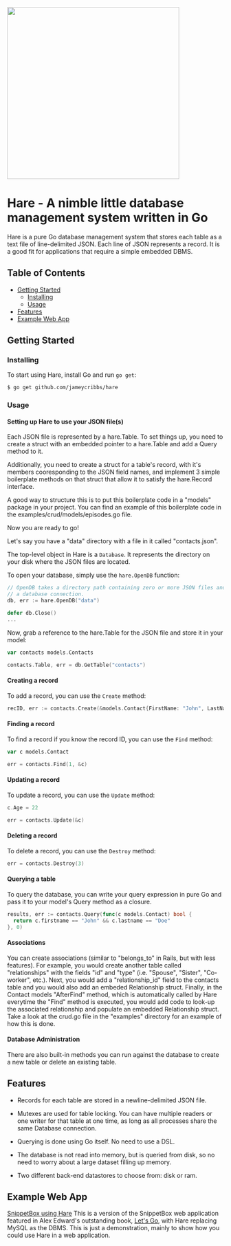 <img src="https://raw.githubusercontent.com/jameycribbs/hare/master/hare.jpg" width="400" />

Hare - A nimble little database management system written in Go
====

Hare is a pure Go database management system that stores each table as
a text file of line-delimited JSON.  Each line of JSON represents a 
record.  It is a good fit for applications that require a simple embedded DBMS.

## Table of Contents

- [Getting Started](#getting-started)
  - [Installing](#installing)
  - [Usage](#usage)
- [Features](#features)
- [Example Web App](#example-web-app)

## Getting Started

### Installing

To start using Hare, install Go and run `go get`:

```sh
$ go get github.com/jameycribbs/hare
```


### Usage

#### Setting up Hare to use your JSON file(s)

Each JSON file is represented by a hare.Table.  To set things up, you need to
create a struct with an embedded pointer to a hare.Table and add a Query method
to it.

Additionally, you need to create a struct for a table's record, with
it's members cooresponding to the JSON field names, and implement 3 simple
boilerplate methods on that struct that allow it to satisfy the hare.Record
interface.

A good way to structure this is to put this boilerplate code in a "models"
package in your project.  You can find an example of this boilerplate code in the
examples/crud/models/episodes.go file.

Now you are ready to go!

Let's say you have a "data" directory with a file in it called "contacts.json".

The top-level object in Hare is a `Database`. It represents the directory on
your disk where the JSON files are located.

To open your database, simply use the `hare.OpenDB` function:

```go
// OpenDB takes a directory path containing zero or more JSON files and returns
// a database connection.
db, err := hare.OpenDB("data")

defer db.Close()
...
```

Now, grab a reference to the hare.Table for the JSON file and store it in your
model:

```go
var contacts models.Contacts

contacts.Table, err = db.GetTable("contacts")
```


#### Creating a record

To add a record, you can use the `Create` method:

```go
recID, err := contacts.Create(&models.Contact{FirstName: "John", LastName: "Doe", Phone: "888-888-8888", Age: 21})
```


#### Finding a record

To find a record if you know the record ID, you can use the `Find` method:

```go
var c models.Contact

err = contacts.Find(1, &c)
```


#### Updating a record

To update a record, you can use the `Update` method:

```go
c.Age = 22

err = contacts.Update(&c)
```


#### Deleting a record

To delete a record, you can use the `Destroy` method:

```go
err = contacts.Destroy(3)
```


#### Querying a table

To query the database, you can write your query expression in pure Go and pass
it to your model's Query method as a closure.

```go
results, err := contacts.Query(func(c models.Contact) bool {
  return c.firstname == "John" && c.lastname == "Doe"
}, 0)
```


#### Associations

You can create associations (similar to "belongs_to" in Rails, but with less
features).  For example, you would create another table called "relationships" with
the fields "id" and "type" (i.e. "Spouse", "Sister", "Co-worker", etc.).  Next,
you would add a "relationship_id" field to the contacts table and you would also add
an embeded Relationship struct.  Finally, in the Contact models "AfterFind" method,
which is automatically called by Hare everytime the "Find" method is executed, you
would add code to look-up the associated relationship and populate an embedded
Relationship struct.  Take a look at the crud.go file in the "examples" directory
for an example of how this is done.


#### Database Administration

There are also built-in methods you can run against the database
to create a new table or delete an existing table.


## Features

* Records for each table are stored in a newline-delimited JSON file.

* Mutexes are used for table locking.  You can have multiple readers
  or one writer for that table at one time, as long as all processes 
  share the same Database connection.

* Querying is done using Go itself.  No need to use a DSL.

* The database is not read into memory, but is queried from disk, so
  no need to worry about a large dataset filling up memory.

* Two different back-end datastores to choose from:  disk or ram.

## Example Web App

[SnippetBox using Hare](https://www.github.com/jameycribbs/snippetbox_hare)
This is a version of the SnippetBox web application featured in Alex
Edward's outstanding book, [Let's Go](https://lets-go.alexedwards.net/),
with Hare replacing MySQL as the DBMS.  This is just a demonstration,
mainly to show how you could use Hare in a web application.
